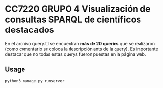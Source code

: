 # CC7220 GRUPO 4  Visualización de consultas  SPARQL de científicos destacados

En el archivo query.ttl se encuentran **más de 20 queries** que se realizaron (como comentario se coloca la descripción ants de la query). Es importante destacar que no todas estas querys fueron puestas en la página web.

## Usage
```
python3 manage.py runserver
```